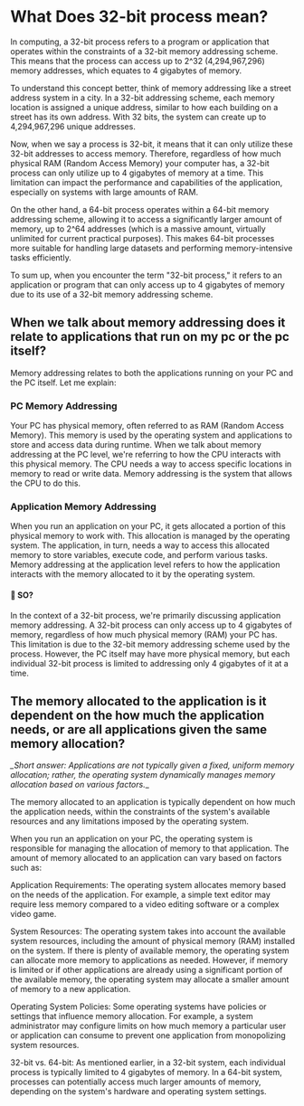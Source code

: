 # What Does 32-bit process mean?

In computing, a 32-bit process refers to a program or application that operates within the constraints of a 32-bit memory addressing scheme. This means that the process can access up to 2^32 (4,294,967,296) memory addresses, which equates to 4 gigabytes of memory.

To understand this concept better, think of memory addressing like a street address system in a city. In a 32-bit addressing scheme, each memory location is assigned a unique address, similar to how each building on a street has its own address. With 32 bits, the system can create up to 4,294,967,296 unique addresses.

Now, when we say a process is 32-bit, it means that it can only utilize these 32-bit addresses to access memory. Therefore, regardless of how much physical RAM (Random Access Memory) your computer has, a 32-bit process can only utilize up to 4 gigabytes of memory at a time. This limitation can impact the performance and capabilities of the application, especially on systems with large amounts of RAM.

On the other hand, a 64-bit process operates within a 64-bit memory addressing scheme, allowing it to access a significantly larger amount of memory, up to 2^64 addresses (which is a massive amount, virtually unlimited for current practical purposes). This makes 64-bit processes more suitable for handling large datasets and performing memory-intensive tasks efficiently.

To sum up, when you encounter the term "32-bit process," it refers to an application or program that can only access up to 4 gigabytes of memory due to its use of a 32-bit memory addressing scheme.

## When we talk about memory addressing does it relate to applications that run on my pc or the pc itself?

Memory addressing relates to both the applications running on your PC and the PC itself. Let me explain:

### PC Memory Addressing
Your PC has physical memory, often referred to as RAM (Random Access Memory). This memory is used by the operating system and applications to store and access data during runtime. When we talk about memory addressing at the PC level, we're referring to how the CPU interacts with this physical memory. The CPU needs a way to access specific locations in memory to read or write data. Memory addressing is the system that allows the CPU to do this.

### Application Memory Addressing
When you run an application on your PC, it gets allocated a portion of this physical memory to work with. This allocation is managed by the operating system. The application, in turn, needs a way to access this allocated memory to store variables, execute code, and perform various tasks. Memory addressing at the application level refers to how the application interacts with the memory allocated to it by the operating system.

#### 📲 SO?
In the context of a 32-bit process, we're primarily discussing application memory addressing. A 32-bit process can only access up to 4 gigabytes of memory, regardless of how much physical memory (RAM) your PC has. This limitation is due to the 32-bit memory addressing scheme used by the process. However, the PC itself may have more physical memory, but each individual 32-bit process is limited to addressing only 4 gigabytes of it at a time.

## The memory allocated to the application is it dependent on the how much the application needs, or are all applications given the same memory allocation?

*_Short answer: Applications are not typically given a fixed, uniform memory allocation; rather, the operating system dynamically manages memory allocation based on various factors.*_

The memory allocated to an application is typically dependent on how much the application needs, within the constraints of the system's available resources and any limitations imposed by the operating system.

When you run an application on your PC, the operating system is responsible for managing the allocation of memory to that application. The amount of memory allocated to an application can vary based on factors such as:

Application Requirements: The operating system allocates memory based on the needs of the application. For example, a simple text editor may require less memory compared to a video editing software or a complex video game.

System Resources: The operating system takes into account the available system resources, including the amount of physical memory (RAM) installed on the system. If there is plenty of available memory, the operating system can allocate more memory to applications as needed. However, if memory is limited or if other applications are already using a significant portion of the available memory, the operating system may allocate a smaller amount of memory to a new application.

Operating System Policies: Some operating systems have policies or settings that influence memory allocation. For example, a system administrator may configure limits on how much memory a particular user or application can consume to prevent one application from monopolizing system resources.

32-bit vs. 64-bit: As mentioned earlier, in a 32-bit system, each individual process is typically limited to 4 gigabytes of memory. In a 64-bit system, processes can potentially access much larger amounts of memory, depending on the system's hardware and operating system settings.
